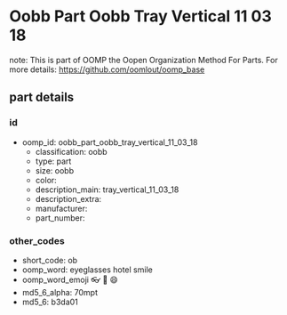 # Oobb Part Oobb Tray Vertical 11 03 18  

note: This is part of OOMP the Oopen Organization Method For Parts. For more details: https://github.com/oomlout/oomp_base

##  part details





### id
* oomp_id: oobb_part_oobb_tray_vertical_11_03_18
  * classification: oobb
  * type: part
  * size: oobb
  * color: 
  * description_main: tray_vertical_11_03_18
  * description_extra: 
  * manufacturer: 
  * part_number: 

### other_codes
* short_code: ob
* oomp_word: eyeglasses hotel smile
* oomp_word_emoji :eyeglasses: :hotel: :smile:
* md5_6_alpha: 70mpt
* md5_6: b3da01